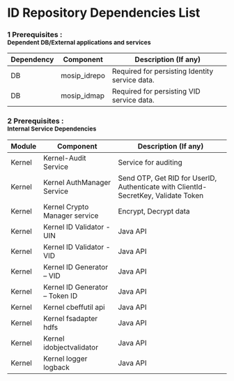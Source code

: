 # ID Repository Dependencies List

### 1 Prerequisites : <br><sub>Dependent DB/External applications and services</sub></br>
Dependency|Component|Description (If any)
-----|--------------|----------------
DB|mosip_idrepo|Required for persisting Identity service data.
DB|mosip_idmap|Required for persisting VID service data.



### 2 Prerequisites : <br><sub>Internal Service Dependencies</sub></br>
Module|Component|Description (If any)
-------|--------------|----------------
Kernel|Kernel-Audit Service| Service for auditing
Kernel|Kernel AuthManager Service|Send OTP, Get RID for UserID, Authenticate with ClientId-SecretKey, Validate Token
Kernel|Kernel Crypto Manager service|Encrypt, Decrypt data
Kernel|Kernel ID Validator - UIN|Java API
Kernel|Kernel ID Validator - VID|Java API
Kernel|Kernel ID Generator – VID|Java API
Kernel|Kernel ID Generator – Token ID|Java API
Kernel|Kernel cbeffutil api|Java API
Kernel|Kernel fsadapter hdfs|Java API
Kernel|Kernel idobjectvalidator|Java API
Kernel|Kernel logger logback|Java API


